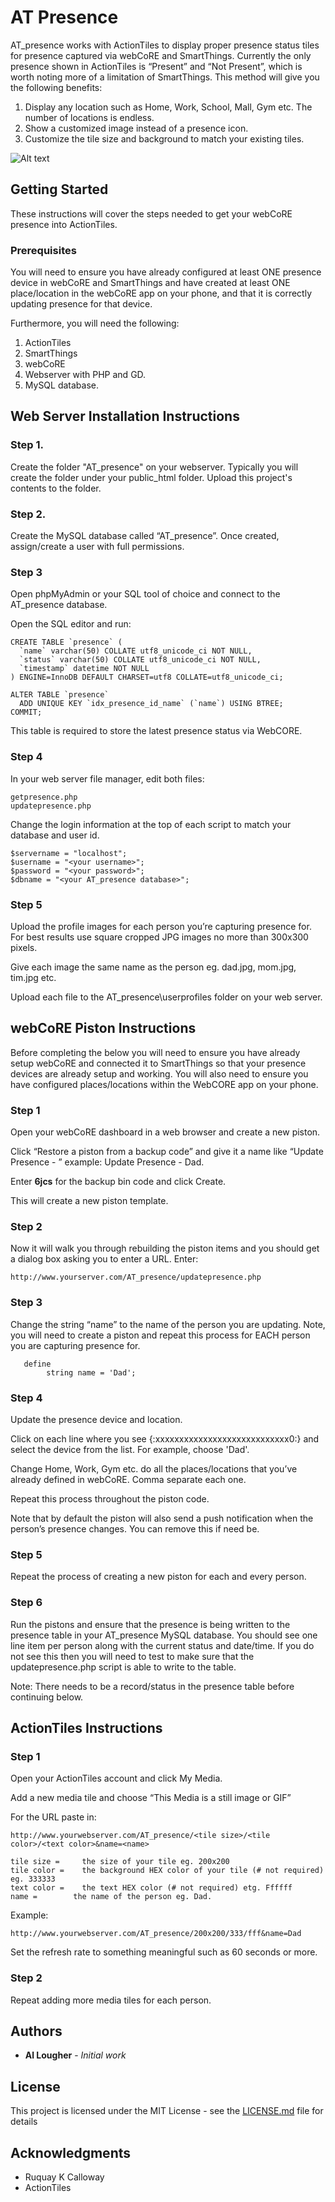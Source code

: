 # AT Presence

AT_presence works with ActionTiles to display proper presence status tiles for presence captured via webCoRE and SmartThings. Currently the only presence shown in ActionTiles is “Present” and “Not Present”, which is worth noting more of a limitation of SmartThings. This method will give you the following benefits:

1. Display any location such as Home, Work, School, Mall, Gym etc. The number of locations is endless.
2. Show a customized image instead of a presence icon.
3. Customize the tile size and background to match your existing tiles.

![Alt text](example/screenshot.JPG?raw=true "Title")

## Getting Started

These instructions will cover the steps needed to get your webCoRE presence into ActionTiles.

### Prerequisites

You will need to ensure you have already configured at least ONE presence device in webCoRE and SmartThings and have created at least ONE place/location in the webCoRE app on your phone, and that it is correctly updating presence for that device.

Furthermore, you will need the following:

1. ActionTiles
2. SmartThings
3. webCoRE
4. Webserver with PHP and GD.
5. MySQL database.

## Web Server Installation Instructions

### Step 1.

Create the folder "AT_presence" on your webserver. Typically you will create the folder under your public_html folder.
Upload this project's contents to the folder.

### Step 2.

Create the MySQL database called “AT_presence”. Once created, assign/create a user with full permissions.

### Step 3

Open phpMyAdmin or your SQL tool of choice and connect to the AT_presence database.

Open the SQL editor and run:

```
CREATE TABLE `presence` (
  `name` varchar(50) COLLATE utf8_unicode_ci NOT NULL,
  `status` varchar(50) COLLATE utf8_unicode_ci NOT NULL,
  `timestamp` datetime NOT NULL
) ENGINE=InnoDB DEFAULT CHARSET=utf8 COLLATE=utf8_unicode_ci;

ALTER TABLE `presence`
  ADD UNIQUE KEY `idx_presence_id_name` (`name`) USING BTREE;
COMMIT;

```

This table is required to store the latest presence status via WebCORE.

### Step 4

In your web server file manager, edit both files:

```
getpresence.php
updatepresence.php
```

Change the login information at the top of each script to match your database and user id.

```
$servername = "localhost";
$username = "<your username>";
$password = "<your password>";
$dbname = "<your AT_presence database>";
```

### Step 5

Upload the profile images for each person you’re capturing presence for. For best results use square cropped JPG images no more than 300x300 pixels. 

Give each image the same name as the person eg. dad.jpg, mom.jpg, tim.jpg etc.

Upload each file to the AT_presence\userprofiles folder on your web server.

## webCoRE Piston Instructions

Before completing the below you will need to ensure you have already setup webCoRE and connected it to SmartThings so that your presence devices are already setup and working. You will also need to ensure you have configured places/locations within the WebCORE app on your phone.

### Step 1 

Open your webCoRE dashboard in a web browser and create a new piston.

Click “Restore a piston from a backup code” and give it a name like “Update Presence - <name of person>” example: Update Presence - Dad.

Enter **6jcs** for the backup bin code and click Create.

This will create a new piston template.

### Step 2

Now it will walk you through rebuilding the piston items and you should get a dialog box asking you to enter a URL. Enter:

```
http://www.yourserver.com/AT_presence/updatepresence.php
```

### Step 3

Change the string “name” to the name of the person you are updating. Note, you will need to create a piston and repeat this process for EACH person you are capturing presence for.

```
   define 
        string name = 'Dad';
```

### Step 4

Update the presence device and location.

Click on each line where you see {:xxxxxxxxxxxxxxxxxxxxxxxxxxxx0:} and select the device from the list. For example, choose 'Dad'.

Change Home, Work, Gym etc. do all the places/locations that you’ve already defined in webCoRE. Comma separate each one.

Repeat this process throughout the piston code.

Note that by default the piston will also send a push notification when the person’s presence changes. You can remove this if need be.

### Step 5

Repeat the process of creating a new piston for each and every person.

### Step 6

Run the pistons and ensure that the presence is being written to the presence table in your AT_presence MySQL database. You should see one line item per person along with the current status and date/time. If you do not see this then you will need to test to make sure that the updatepresence.php script is able to write to the table.

Note: There needs to be a record/status in the presence table before continuing below.


## ActionTiles Instructions

### Step 1

Open your ActionTiles account and click My Media.

Add a new media tile and choose “This Media is a still image or GIF”

For the URL paste in:

```
http://www.yourwebserver.com/AT_presence/<tile size>/<tile color>/<text color>&name=<name>

tile size = 	the size of your tile eg. 200x200
tile color = 	the background HEX color of your tile (# not required) eg. 333333
text color =	the text HEX color (# not required) etg. Ffffff
name = 	      the name of the person eg. Dad.
```

Example:

```
http://www.yourwebserver.com/AT_presence/200x200/333/fff&name=Dad
```

Set the refresh rate to something meaningful such as 60 seconds or more.

### Step 2

Repeat adding more media tiles for each person.

## Authors

* **Al Lougher** - *Initial work* 

## License

This project is licensed under the MIT License - see the [LICENSE.md](LICENSE.md) file for details

## Acknowledgments

* Ruquay K Calloway
* ActionTiles
